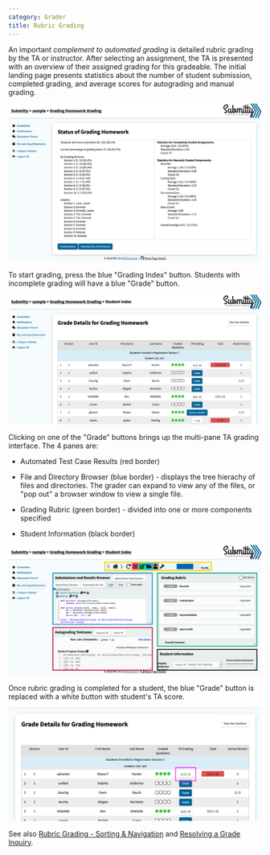```yaml
---
category: Grader
title: Rubric Grading
---
```


An important *complement to automated grading* is detailed rubric
grading by the TA or instructor.  After selecting an assignment, the
TA is presented with an overview of their assigned grading for this
gradeable.  The initial landing page presents statistics about the
number of student submission, completed grading, and average scores
for autograding and manual grading.

![](/images/ta_grading/TA_overview.png)

To start grading, press the blue "Grading Index" button.  Students
with incomplete grading will have a blue "Grade" button.

![](/images/ta_grading/TA_index.png)

Clicking on one of the "Grade" buttons brings up the multi-pane TA
grading interface.  The 4 panes are:

* Automated Test Case Results (red border)

* File and Directory Browser (blue border) - displays the tree
  hierachy of files and directories.  The grader can expand to view
  any of the files, or "pop out" a browser window to view a single
  file.

* Grading Rubric (green border) - divided into one or more components specified

* Student Information (black border)

![](/images/ta_grading/TA_grading_panes.png)

Once rubric grading is completed for a student, the blue "Grade"
button is replaced with a white button with student's TA score.  

![](/images/ta_grading/TA_index_progress.png)



See also
[Rubric Grading - Sorting & Navigation](sorting_and_navigation) and
[Resolving a Grade Inquiry](grade_inquiry_grader).